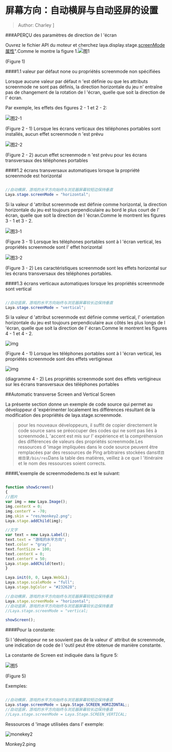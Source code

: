 # 屏幕方向：自动横屏与自动竖屏的设置

> Author: Charley
]

###APERÇU des paramètres de direction de l 'écran

Ouvrez le fichier API du moteur et cherchez laya.display.stage.[screenMode属性](https://layaair.ldc.layabox.com/api/?category=Core&class=laya.display.Stage%3Ch1%3EscreenMode)".Comme le montre la figure 1.![图1](img/1-1.png) 


(Figure 1)

####1.1 valeur par défaut none ou propriétés screenmode non spécifiées

Lorsque aucune valeur par défaut n 'est définie ou que les attributs screenmode ne sont pas définis, la direction horizontale du jeu n' entraîne pas de changement de la rotation de l 'écran, quelle que soit la direction de l' écran.

Par exemple, les effets des figures 2 - 1 et 2 - 2:

![图2-1](img/2-2.png) 


(Figure 2 - 1) Lorsque les écrans verticaux des téléphones portables sont installés, aucun effet screenmode n 'est prévu

![图2-2](img/2-1.png) 


(Figure 2 - 2) aucun effet screenmode n 'est prévu pour les écrans transversaux des téléphones portables

####1.2 écrans transversaux automatiques lorsque la propriété screenmode est horizontal


```java

//自动横屏，游戏的水平方向始终与浏览器屏幕较短边保持垂直
Laya.stage.screenMode = "horizontal";
```


Si la valeur d 'attribut screenmode est définie comme horizontal, la direction horizontale du jeu est toujours perpendiculaire au bord le plus court de l' écran, quelle que soit la direction de l 'écran.Comme le montrent les figures 3 - 1 et 3 - 2.

![图3-1](img/3-2.png) 


(Figure 3 - 1) Lorsque les téléphones portables sont à l 'écran vertical, les propriétés screenmode sont l' effet horizontal

![图3-2](img/3-1.png) 


(Figure 3 - 2) Les caractéristiques screenmode sont les effets horizontal sur les écrans transversaux des téléphones portables.



####1.3 écrans verticaux automatiques lorsque les propriétés screenmode sont vertical


```java

//自动竖屏，游戏的水平方向始终与浏览器屏幕较长边保持垂直
Laya.stage.screenMode = "vertical";
```


Si la valeur d 'attribut screenmode est définie comme vertical, l' orientation horizontale du jeu est toujours perpendiculaire aux côtés les plus longs de l 'écran, quelle que soit la direction de l' écran.Comme le montrent les figures 4 - 1 et 4 - 2.

![img](img/4-1.png) 


(Figure 4 - 1) Lorsque les téléphones portables sont à l 'écran vertical, les propriétés screenmode sont des effets vertigineux

![img](img/4-2.png)  


(diagramme 4 - 2) Les propriétés screenmode sont des effets vertigineux sur les écrans transversaux des téléphones portables



##Automatic transverse Screen and Vertical Screen

La présente section donne un exemple de code source qui permet au développeur d 'expérimenter localement les différences résultant de la modification des propriétés de laya.stage.screenmode.

> pour les nouveaux développeurs, il suffit de copier directement le code source sans se préoccuper des codes qui ne sont pas liés à screenmode.L 'accent est mis sur l' expérience et la compréhension des différences de valeurs des propriétés screenmode.Les ressources d 'image impliquées dans le code source peuvent être remplacées par des ressources de Ping arbitraires stockées dans`项目根目录/bin/res`Dans la table des matières, veillez à ce que l 'itinéraire et le nom des ressources soient corrects.

####L'exemple de screenmodedemo.ts est le suivant:


```javascript

function showScreen()
{
//图片
var img = new Laya.Image();
img.centerX = 0;
img.centerY = -70;
img.skin = "res/monkey2.png";
Laya.stage.addChild(img);

//文字
var text = new Laya.Label();
text.text = "游戏的水平方向";
text.color = "gray";
text.fontSize = 100;
text.centerX = 0;
text.centerY = 50;
Laya.stage.addChild(text);
}

Laya.init(0, 0, Laya.WebGL);
Laya.stage.scaleMode = "full";
Laya.stage.bgColor = "#232628";

//自动横屏，游戏的水平方向始终与浏览器屏幕较短边保持垂直
Laya.stage.screenMode = "horizontal";
//自动竖屏，游戏的水平方向始终与浏览器屏幕较长边保持垂直
//Laya.stage.screenMode = "vertical;

showScreen();
```




####Pour la constante:

Si l 'développeur ne se souvient pas de la valeur d' attribut de screenmode, une indication de code de l 'outil peut être obtenue de manière constante.

La constante de Screen est indiquée dans la figure 5:

![图5](img/5.png) 


(Figure 5)

Exemples:


```java

//自动横屏，游戏的水平方向始终与浏览器屏幕较短边保持垂直
Laya.stage.screenMode = Laya.Stage.SCREEN_HORIZONTAL;;
//自动竖屏，游戏的水平方向始终与浏览器屏幕较长边保持垂直
//Laya.stage.screenMode = Laya.Stage.SCREEN_VERTICAL;
```




Ressources d 'image utilisées dans l' exemple:

![monekey2](img/monkey2.png) 


Monkey2.ping

